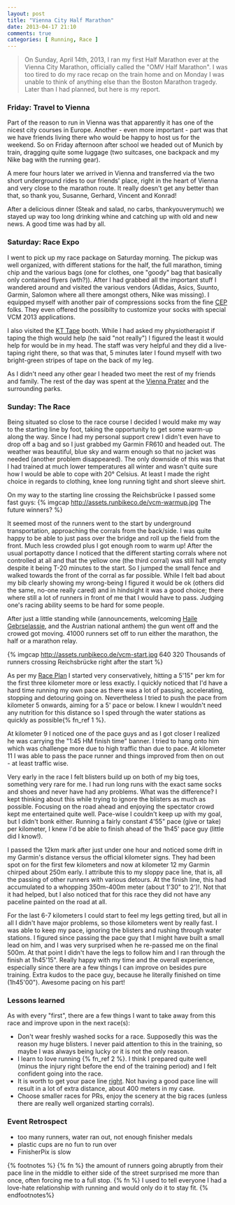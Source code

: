 ```yaml
---
layout: post
title: "Vienna City Half Marathon"
date: 2013-04-17 21:10
comments: true
categories: [ Running, Race ]
---
```

> On Sunday, April 14th, 2013, I ran my first Half Marathon ever at the Vienna
> City Marathon, officially called the "OMV Half Marathon". I was too tired to do my
> race recap on the train home and on Monday I was unable to think of anything else
> than the Boston Marathon tragedy. Later than I had planned, but here is my report.

### Friday: Travel to Vienna ###
Part of the reason to run in Vienna was that apparently it has one of the nicest city
courses in Europe. Another - even more important - part was that we have friends living
there who would be happy to host us for the weekend. So on Friday afternoon
after school we headed out of Munich by train, dragging quite some luggage (two
suitcases, one backpack and my Nike bag with the running gear).

A mere four hours later we arrived in Vienna and transferred via the two short underground rides
to our friends' place, right in the heart of Vienna and very close to the marathon route.
It really doesn't get any better than that, so thank you, Susanne, Gerhard, Vincent and Konrad!

After a delicious dinner (Steak and salad, no carbs, thankyouverymuch) we stayed up way too long
drinking whine and catching up with old and new news. A good time was had by all.

<!-- more -->

### Saturday: Race Expo ###
I went to pick up my race package on Saturday morning. The pickup was well organized, with different stations
for the half, the full marathon, timing chip and the various bags (one for clothes, one "goody" bag that basically
only contained flyers (wth?)). After I had grabbed all the important stuff I wandered around and visited the various
vendors (Adidas, Asics, Suunto, Garmin, Salomon where all there amongst others,
Nike was missing). I equipped myself with another pair
of compressions socks from the fine [CEP](http://www.cepcompression.com) folks. They even offered the possibilty to
customize your socks with special VCM 2013 applications.

I also visited the [KT Tape](http://www.kttape.com/) booth. While I had asked my physiotherapist if taping the thigh
would help (he said "not really") I figured the least it would help for would be in my head. The staff was very helpful
and they did a live-taping right there, so that was that, 5 minutes later I found myself with two bright-green stripes of
tape on the back of my leg.

As I didn't need any other gear I headed two meet the rest of my friends and family. The rest of the day was spent at the
[Vienna Prater](http://www.praterservice.at/en) and the surrounding parks.

### Sunday: The Race ###
Being situated so close to the race course I decided I would make my way to the starting line by foot,
taking the opportunity to get some warm-up along the way. Since I had my personal support crew I didn't even
have to drop off a bag and so I just grabbed my Garmin FR610 and headed out. The weather was beautiful, blue
sky and warm enough so that no jacket was needed (another problem disappeared).
The only downside of this was that I had trained at much lower temperatures all winter and wasn't quite sure
how I would be able to cope with 20&deg; Celsius. At least I made the right choice in regards to clothing,
knee long running tight and short sleeve shirt.

On my way to the starting line crossing the Reichsbr&uuml;cke I passed some fast guys:
{% imgcap http://assets.runbikeco.de/vcm-warmup.jpg The future winners? %}

It seemed most of the runners went to the start by underground transportation, approaching the corrals from the
back/side. I was quite happy to be able to just pass over the bridge and roll up the field from the front. Much less
crowded plus I got enough room to warm up! After the usual portapotty dance I noticed that the different starting
corrals where not controlled at all and that the yellow one (the third corral) was still half empty despite it being
T-20 minutes to the start. So I jumped the small fence and walked towards the front of the corral as far possible.
While I felt bad about my bib clearly showing my wrong-being I figured it would
be ok (others did the same, no-one really cared) and in hindsight it was a good
choice; there where still a lot of runners in front of me that I would have to pass. Judging one's racing ability seems
to be hard for some people.

After just a little standing while (announcements, welcoming [Haile Gebrselassie](http://en.wikipedia.org/wiki/Haile_Gebrselassie),
and the Austrian national anthem) the gun went off and the crowed got moving. 41000 runners set off to run
either the marathon, the half or a marathon relay.

{% imgcap http://assets.runbikeco.de/vcm-start.jpg 640 320 Thousands of runners crossing Reichsbr&uuml;cke right after the start %}

As per my [Race Plan](/blog/2013-04-11-strategy-for-a-half-marathon/) I started very conservatively,
hitting a 5'15" per km for the first three kilometer more or less exactly. I quickly noticed that I'd have
a hard time running my own pace as there was a lot of passing, accelerating, stopping and detouring going on.
Nevertheless I tried to push the pace from kilometer 5 onwards, aiming for a 5' pace or below. I knew I wouldn't
need any nutrition for this distance so I sped through the water stations as quickly as possible{% fn_ref 1 %}.

At kilometer 9 I noticed one of the pace guys and as I got closer I realized he was carrying the "1:45 HM finish time"
banner. I tried to hang onto him which was challenge more due to high traffic than due to pace. At kilometer 11 I
was able to pass the pace runner and things improved from then on out - at least traffic wise.

Very early in the race I felt blisters build up on both of my big toes, something very rare for me. I had run long runs
with the exact same socks and shoes and never have had any problems. What was the difference? I kept thinking about
this while trying to ignore the blisters as much as possible. Focusing on the road ahead and enjoying the spectator
crowd kept me entertained quite well. Pace-wise I couldn't keep up with my goal, but I didn't bonk either. Running
a fairly constant 4'55" pace (give or take) per kilometer, I knew I'd be able to finish ahead of the 1h45' pace guy (little
did I know!).

I passed the 12km mark after just under one hour and noticed some drift in my Garmin's distance versus the official kilometer
signs. They had been spot on for the first few kilometers and now at kilometer 12 my Garmin chirped about 250m early. I attribute
this to my sloppy pace line, that is, all the passing of other runners with various detours. At the finish line, this had
accumulated to a whopping 350m-400m meter (about 1'30" to 2')!. Not that it had helped, but I also noticed that for this race
they did not have any paceline painted on the road at all.

For the last 6-7 kilometers I could start to feel my legs getting tired, but all in all I didn't have major problems, so
those kilometers went by really fast. I was able to keep my pace, ignoring the blisters and rushing through water stations.
I figured since passing the pace guy that I might have built a small lead on him, and I was very surprised when he re-passed
me on the final 500m. At that point I didn't have the legs to follow him and I ran through the finish at 1h45'15". Really
happy with my time and the overall experience, especially since there are a few things I can improve on besides pure training.
Extra kudos to the pace guy, because he literally finished on time (1h45'00"). Awesome pacing on his part!

### Lessons learned ###
As with every "first", there are a few things I want to take away from this race and improve upon in the next race(s):

  * Don't wear freshly washed socks for a race. Supposedly this was the reason my huge blisters. I never paid attention
  to this in the training, so maybe I was always being lucky or it is not the only reason.
  * I learn to love running {% fn_ref 2 %}. I think I prepared quite well (minus the injury right before the end of the training
  period) and I felt confident going into the race.
  * It is worth to get your pace line
  [right](http://www.dcrainmaker.com/2011/09/how-to-effectively-pace-and-route-your.html).
  Not having a good pace line will result in a lot of extra distance, about 400 meters in my case.
  * Choose smaller races for PRs, enjoy the scenery at the big races (unless there are really well organized starting corrals).


### Event Retrospect ###
* too many runners, water ran out, not enough finisher medals
* plastic cups are no fun to run over
* FinisherPix is slow

{% footnotes %}
  {% fn %} the amount of runners going abruptly from their pace line in the middle to either
  side of the street surprised me more than once, often forcing me to a full stop.
  {% fn %} I used to tell everyone I had a love-hate relationship with running and would only do it
  to stay fit.
{% endfootnotes%}
